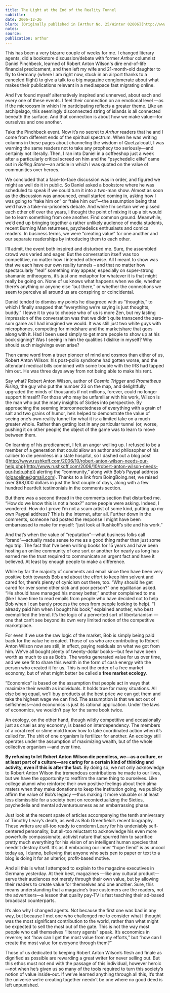 ```yaml
---
title: The Light at the End of the Reality Tunnel
subtitle:
date: 2006-12-26
blurb: (Originally published in [Arthur No. 25/Winter 02006](http://www.arthurmag.com/store/index.php?ID=31))
notes:
source:
publication: arthur
---
```


This has been a very bizarre couple of weeks for me. I changed literary agents, did a bookstore discussion/debate with former _Arthur_ columnist Daniel Pinchbeck, learned of Robert Anton Wilson's dire end-of-life financial predicament, and then left my wife and 21-month-old daughter to fly to Germany (where I am right now, stuck in an airport thanks to a canceled flight) to give a talk to a big magazine conglomerate about what makes their publications relevant in a mediaspace fast migrating online.

And I’ve found myself alternatively inspired and unnerved, about each and every one of these events. I feel their connection on an emotional level —as if the microcosm in which I’m participating reflects a greater theme. Like an archipelago, this seemingly disconnected string of islands is all connected beneath the surface. And that connection is about how we make value—for ourselves and one another.

Take the Pinchbeck event. Now it’s no secret to _Arthur_ readers that he and I come from different ends of the spiritual spectrum. When he was writing columns in these pages about channeling the wisdom of Quetzalcoatl, I was warning the same readers not to take any prophecy too seriously—and certainly not literally. Then, I ran into Daniel in a coffeeshop just a week after a particularly critical screed on him and the “psychedelic elite” came out in _Rolling Stone_—an article in which I was quoted on the value of communities over heroes.

We concluded that a face-to-face discussion was in order, and figured we might as well do it in public. So Daniel asked a bookstore where he was scheduled to speak if we could turn it into a two-man show. Almost as soon as the discussion was announced, email started coming in, asking how I was going to “take him on” or “take him out”—the assumption being that we’d have a take-no-prisoners debate. And while I’m certain we’ve pissed each other off over the years, I thought the point of mixing it up a bit would be to learn something from one another. Find common ground. Meanwhile, we’d end up bringing together a rather unlikely audience of media students, recent Burning Man returnees, psychedelics enthusiasts and comics readers. In business terms, we were “creating value” for one another and our separate readerships by introducing them to each other.

I’ll admit, the event both inspired and disturbed me. Sure, the assembled crowd was varied and eager. But the conversation itself was too competitive, no matter how I intended otherwise. All I meant to show was that we each have our own reality tunnels – and that no matter how spectacularly “real” something may appear, especially on super-strong shamanic entheogens, it’s just one metaphor for whatever it is that might really be going on. None of us knows what happens when we die, whether there’s anything or anyone else “out there,” or whether the connections we seem to perceive all around us are conspiring or coincidental.

Daniel tended to dismiss my points he disagreed with as “thoughts,” to which I finally snapped that “everything we’re saying is just thoughts, buddy.” I leave it to you to choose who of us is more Zen, but my lasting impression of the conversation was that we didn’t quite transcend the zero-sum game as I had imagined we would. It was still just two white guys with microphones, competing for mindshare and the marketshare that goes along with it. Had I been used simply to get more people to show up at his book signing? Was I seeing in him the qualities I dislike in myself? Why should such misgivings even arise?

Then came word from a truer pioneer of mind and cosmos than either of us, Robert Anton Wilson: his post-polio syndrome had gotten worse, and the attendant medical bills combined with some trouble with the IRS had tapped him out. He was three days away from not being able to make his rent.

Say what? Robert Anton Wilson, author of _Cosmic Trigger_ and _Prometheus Rising_, the guy who put the number 23 on the map, and delightfully upgraded the minds of thousands if not millions, forever, could no longer support himself? For those who may be unfamiliar with his work, Wilson is the man who put the many insights of Sixties into perspective. By approaching the seeming interconnectedness of everything with a grain of salt and two grains of humor, he’s helped to demonstrate the value of seeing one’s own reality tunnel for what it is: a limited take on a much greater whole. Rather than getting lost in any particular tunnel (or, worse, pushing it on other people) the object of the game was to learn to move between them.

On learning of his predicament, I felt an anger welling up. I refused to be a member of a generation that could allow an author and philosopher of his caliber to die penniless in a state hospital, so I dashed out a blog post ([http://www.rushkoff.com/2006/10/robert-anton-wilson-needs-our-help.php](http://www.rushkoff.com/2006/10/robert-anton-wilson-needs-our-help.php)) alerting the “community,” along with Bob’s Paypal address (<olgaceline@gmail.com>). Thanks to a link from BoingBoing.net, we raised over $68,000 dollars in just the first couple of days, along with a few hundred heartfelt testimonials in the comments section.

But there was a second thread in the comments section that disturbed me. “How do we know this is not a hoax?” some people were asking. Indeed, I wondered. How do I prove I’m not a scam artist of some kind, putting up my own Paypal address? This is the Internet, after all. Further down in the comments, someone had posted the response I might have been embarrassed to make for myself: “just look at Rushkoff’s site and his work.”

And that’s when the value of “reputation”—what business folks call “brand”—actually made sense to me as a good thing rather than just some ego trip. The fact that I’ve been writing books for 15 years and have been hosting an online community of one sort or another for nearly as long has earned me the trust required to communicate an urgent fact and have it believed. At least by enough people to make a difference.

While by far the majority of comments and email since then have been very positive both towards Bob and about the effort to keep him solvent and cared for, there’s plenty of cynicism out there, too. “Why should he get cared for over some other sick and poor person?” one egalitarian asked. “He should have managed his money better,” another complained to me (like I have time to read emails from people who have decided not to help Bob when I can barely process the ones from people looking to help). “I already paid him when I bought his book,” explained another, who best exemplified the trend. It’s the logic of a perverted sort of libertarianism —one that can’t see beyond its own very limited notion of the competitive marketplace.

For even if we use the raw logic of the market, Bob is simply being paid back for the value he created. Those of us who are contributing to Robert Anton Wilson now are still, in effect, paying residuals on what we got from him. We’ve all bought plenty of twenty-dollar books—but few have been worth as much to us as Bob’s. The works generated value for us over time, and we see fit to share this wealth in the form of cash energy with the person who created it for us. This is not the order of a free market economy, but of what might better be called a **free market ecology**.

“Economics” is based on the assumption that people act in ways that maximize their wealth as individuals. It holds true for many situations. All else being equal, we’ll buy products at the best price we can get them and take the highest wage we can find. The assumption is that we act out of selfishness—and economics is just its rational application. Under the laws of economics, we wouldn’t pay for the same book twice.

An ecology, on the other hand, though wildly competitive and occasionally just as cruel as any economy, is based on interdependency. The members of a coral reef or slime mold know how to take coordinated action when it’s called for. The shit of one organism is fertilizer for another. An ecology still operates under the assumption of maximizing wealth, but of the whole collective organism —and over time.

**By refusing to let Robert Anton Wilson die penniless, we—as a culture, or at least part of a culture—are caring for a certain kind of thinking and activity, even if this is after the fact.** By doing so, we not only acknowledge to Robert Anton Wilson the tremendous contributions he made to our lives, but we have the opportunity to reaffirm the same thing to ourselves. Like college alumni who reinforce their own positive feelings about their alma maters when they make donations to keep the institution going, we publicly affirm the value of Bob’s legacy —thus making it more valuable or at least less dismissible for a society bent on recontextualizing the Sixties, psychedelia and mental adventurousness as an embarrassing phase.

Just look at the recent spate of articles accompanying the tenth anniversary of Timothy Leary’s death, as well as Bob Greenfield’s recent biography. These writers are all-too ready to condemn Leary for his undeniably self-centered personality, but all-too reluctant to acknowledge his even more powerfully compassionate, activist nature that spurred him to sacrifice pretty much everything for his vision of an intelligent human species that needn’t destroy itself. It’s as if embracing our inner “hope fiend” is as uncool today as, I dunno, believing that anyone who sets pen to paper or text to a blog is doing it for an ulterior, profit-based motive.

And all this is what I attempted to explain to the magazine executives in Germany yesterday. At their best, magazines —like any cultural product—serve their audiences not merely through their own value, but by allowing their readers to create value for themselves and one another. Sure, this means understanding that a magazine’s true customers are the readers, not the advertisers—a lesson that quality pay-TV is fast teaching their ad-based broadcast counterparts.

It’s also why I changed agents. Not because the first one was bad in any way, but because I met one who challenged me to consider what I thought was the most significant contribution to the world, rather than what might be expected to sell the most out of the gate. This is not the way most people who call themselves “literary agents” speak. It’s economics in reverse; not “how can I get the most value from my efforts,” but “how can I create the most value for everyone through them?”

Those of us dedicated to keeping Robert Anton Wilson’s flesh and finale as dignified as possible are rewarding a great writer for never selling out. But this ethos must not end with the passage of this individual, however heroic—not when he’s given us so many of the tools required to turn this society’s notion of value inside-out. If we’ve learned anything through all this, it’s that the universe we’re creating together needn’t be one where no good deed is left unpunished.
